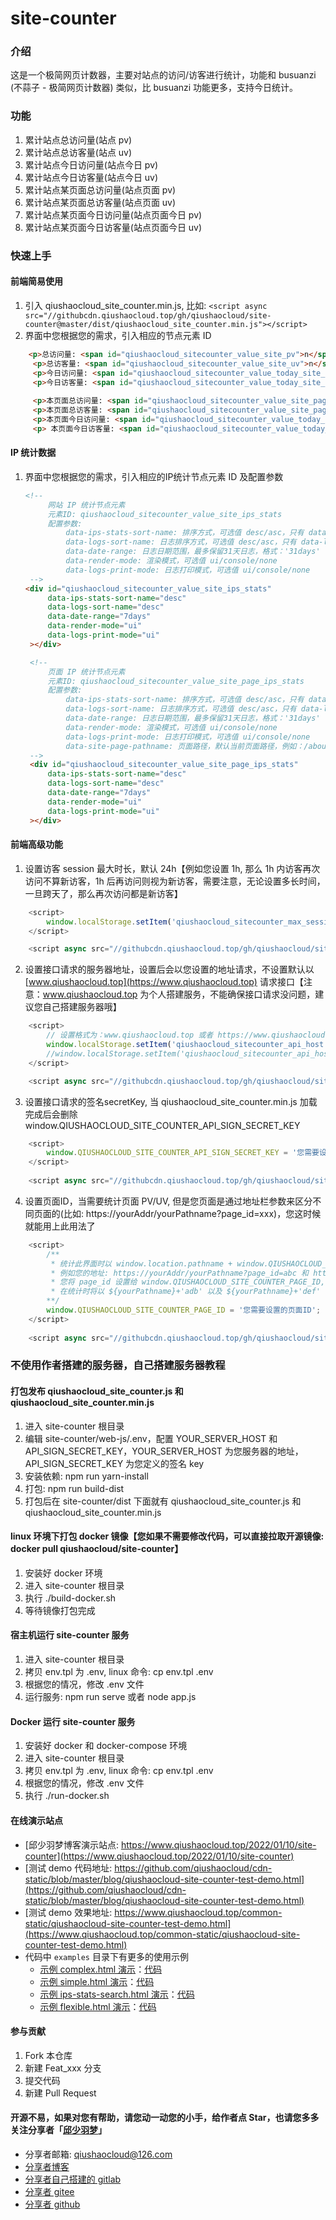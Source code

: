 # site-counter


### 介绍

这是一个极简网页计数器，主要对站点的访问/访客进行统计，功能和 busuanzi (不蒜子 - 极简网页计数器) 类似，比 busuanzi 功能更多，支持今日统计。



### 功能

1. 累计站点总访问量(站点 pv)
2. 累计站点总访客量(站点 uv)
3. 累计站点今日访问量(站点今日 pv)
4. 累计站点今日访客量(站点今日 uv)
5. 累计站点某页面总访问量(站点页面 pv)
6. 累计站点某页面总访客量(站点页面 uv)
7. 累计站点某页面今日访问量(站点页面今日 pv)
8. 累计站点某页面今日访客量(站点页面今日 uv)


### 快速上手

#### 前端简易使用

1. 引入 qiushaocloud_site_counter.min.js, 比如: `<script async src="//githubcdn.qiushaocloud.top/gh/qiushaocloud/site-counter@master/dist/qiushaocloud_site_counter.min.js"></script>`
2. 界面中您根据您的需求，引入相应的节点元素 ID
```html
    <p>总访问量: <span id="qiushaocloud_sitecounter_value_site_pv">n</span></p>
     <p>总访客量: <span id="qiushaocloud_sitecounter_value_site_uv">n</span></p>
     <p>今日访问量: <span id="qiushaocloud_sitecounter_value_today_site_pv">n</span></p>
     <p>今日访客量: <span id="qiushaocloud_sitecounter_value_today_site_uv">n</span></p>
   
     <p>本页面总访问量: <span id="qiushaocloud_sitecounter_value_site_page_pv">n</span></p>
     <p>本页面总访客量: <span id="qiushaocloud_sitecounter_value_site_page_uv">n</span></p>
     <p>本页面今日访问量: <span id="qiushaocloud_sitecounter_value_today_site_page_pv">n</span></p>
     <p> 本页面今日访客量: <span id="qiushaocloud_sitecounter_value_today_site_page_uv">n</span></p>
```

#### IP 统计数据
1. 界面中您根据您的需求，引入相应的IP统计节点元素 ID 及配置参数
   ```html
   <!--
        网站 IP 统计节点元素
        元素ID: qiushaocloud_sitecounter_value_site_ips_stats
        配置参数:
            data-ips-stats-sort-name: 排序方式，可选值 desc/asc，只有 data-render-mode 为 ui 时生效
            data-logs-sort-name: 日志排序方式，可选值 desc/asc，只有 data-logs-print-mode 为 ui 时生效
            data-date-range: 日志日期范围，最多保留31天日志，格式：'31days' | '2024-05-06' | '2024-05-06,2024-05-10' | '2024-05-06 to 2024-05-10' ｜ '2024-05-06 to 2024-05-10,2024-05-15'
            data-render-mode: 渲染模式，可选值 ui/console/none
            data-logs-print-mode: 日志打印模式，可选值 ui/console/none
    -->
   <div id="qiushaocloud_sitecounter_value_site_ips_stats"
        data-ips-stats-sort-name="desc"
        data-logs-sort-name="desc"
        data-date-range="7days"
        data-render-mode="ui"
        data-logs-print-mode="ui"
    ></div>

    <!--
        页面 IP 统计节点元素
        元素ID: qiushaocloud_sitecounter_value_site_page_ips_stats
        配置参数:
            data-ips-stats-sort-name: 排序方式，可选值 desc/asc，只有 data-render-mode 为 ui 时生效
            data-logs-sort-name: 日志排序方式，可选值 desc/asc，只有 data-logs-print-mode 为 ui 时生效
            data-date-range: 日志日期范围，最多保留31天日志，格式：'31days' | '2024-05-06' | '2024-05-06,2024-05-10' | '2024-05-06 to 2024-05-10' ｜ '2024-05-06 to 2024-05-10,2024-05-15'
            data-render-mode: 渲染模式，可选值 ui/console/none
            data-logs-print-mode: 日志打印模式，可选值 ui/console/none
            data-site-page-pathname: 页面路径，默认当前页面路径，例如：/about.html
    -->
    <div id="qiushaocloud_sitecounter_value_site_page_ips_stats"
        data-ips-stats-sort-name="desc"
        data-logs-sort-name="desc"
        data-date-range="7days"
        data-render-mode="ui"
        data-logs-print-mode="ui"
    ></div>
   ```

#### 前端高级功能

1. 设置访客 session 最大时长，默认 24h【例如您设置 1h, 那么 1h 内访客再次访问不算新访客，1h 后再访问则视为新访客，需要注意，无论设置多长时间，一旦跨天了，那么再次访问都是新访客】
``` javascript
    <script>
        window.localStorage.setItem('qiushaocloud_sitecounter_max_session_duration', 24 * 60 * 60 * 1000);
    </script>

    <script async src="//githubcdn.qiushaocloud.top/gh/qiushaocloud/site-counter@master/dist/qiushaocloud_site_counter.min.js"></script>
```
2. 设置接口请求的服务器地址，设置后会以您设置的地址请求，不设置默认以 [www.qiushaocloud.top](https://www.qiushaocloud.top) 请求接口【注意：www.qiushaocloud.top 为个人搭建服务，不能确保接口请求没问题，建议您自己搭建服务器哦】
``` javascript
    <script>
        // 设置格式为：www.qiushaocloud.top 或者 https://www.qiushaocloud.top:443
        window.localStorage.setItem('qiushaocloud_sitecounter_api_host', 'www.qiushaocloud.top');
        //window.localStorage.setItem('qiushaocloud_sitecounter_api_host', 'https://www.qiushaocloud.top:443');
    </script>

    <script async src="//githubcdn.qiushaocloud.top/gh/qiushaocloud/site-counter@master/dist/qiushaocloud_site_counter.min.js"></script>
```
3. 设置接口请求的签名secretKey, 当 qiushaocloud_site_counter.min.js 加载完成后会删除 window.QIUSHAOCLOUD_SITE_COUNTER_API_SIGN_SECRET_KEY
``` javascript
    <script>
        window.QIUSHAOCLOUD_SITE_COUNTER_API_SIGN_SECRET_KEY = '您需要设置的签名key';
    </script>
    
    <script async src="//githubcdn.qiushaocloud.top/gh/qiushaocloud/site-counter@master/dist/qiushaocloud_site_counter.min.js"></script>
```
4. 设置页面ID，当需要统计页面 PV/UV, 但是您页面是通过地址栏参数来区分不同页面的(比如: https://yourAddr/yourPathname?page_id=xxx)，您这时候就能用上此用法了
``` javascript
    <script>
        /**
         * 统计此界面时以 window.location.pathname + window.QIUSHAOCLOUD_SITE_COUNTER_PAGE_ID 进行统计
         * 例如您的地址: https://yourAddr/yourPathname?page_id=abc 和 https://yourAddr/yourPathname?page_id=def 表示两篇不同的文章
         * 您将 page_id 设置给 window.QIUSHAOCLOUD_SITE_COUNTER_PAGE_ID, 如: window.QIUSHAOCLOUD_SITE_COUNTER_PAGE_ID = `${page_id}`
         * 在统计时将以 ${yourPathname}+'adb' 以及 ${yourPathname}+'def' 分别对您这两篇文章进行统计
        **/
        window.QIUSHAOCLOUD_SITE_COUNTER_PAGE_ID = '您需要设置的页面ID';
    </script>
    
    <script async src="//githubcdn.qiushaocloud.top/gh/qiushaocloud/site-counter@master/dist/qiushaocloud_site_counter.min.js"></script>
```




### 不使用作者搭建的服务器，自己搭建服务器教程
#### 打包发布 qiushaocloud_site_counter.js 和 qiushaocloud_site_counter.min.js

1. 进入 site-counter 根目录
2. 编辑 site-counter/web-js/.env，配置 YOUR_SERVER_HOST 和 API_SIGN_SECRET_KEY，YOUR_SERVER_HOST 为您服务器的地址，API_SIGN_SECRET_KEY 为您定义的签名 key
3. 安装依赖: npm run yarn-install
4. 打包: npm run build-dist
5. 打包后在 site-counter/dist 下面就有 qiushaocloud_site_counter.js 和 qiushaocloud_site_counter.min.js



#### linux 环境下打包 docker 镜像【您如果不需要修改代码，可以直接拉取开源镜像: docker pull qiushaocloud/site-counter】

1. 安装好 docker 环境
2. 进入 site-counter 根目录
3. 执行 ./build-docker.sh
4. 等待镜像打包完成



#### 宿主机运行 site-counter 服务

1. 进入 site-counter 根目录
2. 拷贝 env.tpl 为 .env, linux 命令: cp env.tpl .env
3. 根据您的情况，修改 .env 文件
4. 运行服务: npm run serve 或者 node app.js



#### Docker 运行 site-counter 服务

1. 安装好 docker 和 docker-compose 环境
2. 进入 site-counter 根目录
3. 拷贝 env.tpl 为 .env, linux 命令: cp env.tpl .env
4. 根据您的情况，修改 .env 文件
5. 执行 ./run-docker.sh


#### 在线演示站点
* [邱少羽梦博客演示站点: https://www.qiushaocloud.top/2022/01/10/site-counter](https://www.qiushaocloud.top/2022/01/10/site-counter)
* [测试 demo 代码地址: https://github.com/qiushaocloud/cdn-static/blob/master/blog/qiushaocloud-site-counter-test-demo.html](https://github.com/qiushaocloud/cdn-static/blob/master/blog/qiushaocloud-site-counter-test-demo.html)
* [测试 demo 效果地址: https://www.qiushaocloud.top/common-static/qiushaocloud-site-counter-test-demo.html](https://www.qiushaocloud.top/common-static/qiushaocloud-site-counter-test-demo.html)
* 代码中 `examples` 目录下有更多的使用示例
  * [示例 complex.html 演示](https://www.qiushaocloud.top/common-static/site-counter/examples/complex.html)：[代码](https://github.com/qiushaocloud/site-counter/blob/master/examples/complex.html)
  * [示例 simple.html 演示](https://www.qiushaocloud.top/common-static/site-counter/examples/simple.html)：[代码](https://github.com/qiushaocloud/site-counter/blob/master/examples/simple.html)
  * [示例 ips-stats-search.html 演示](https://www.qiushaocloud.top/common-static/site-counter/examples/ips-stats-search.html)：[代码](https://github.com/qiushaocloud/site-counter/blob/master/examples/ips-stats-search.html)
  * [示例 flexible.html 演示](https://www.qiushaocloud.top/common-static/site-counter/examples/flexible.html)：[代码](https://github.com/qiushaocloud/site-counter/blob/master/examples/flexible.html)


#### 参与贡献

1.  Fork 本仓库
2.  新建 Feat_xxx 分支
3.  提交代码
4.  新建 Pull Request



#### 开源不易，如果对您有帮助，请您动一动您的小手，给作者点 Star，也请您多多关注分享者「[邱少羽梦](https://www.qiushaocloud.top)」

* 分享者邮箱: [qiushaocloud@126.com](mailto:qiushaocloud@126.com)
* [分享者博客](https://www.qiushaocloud.top)
* [分享者自己搭建的 gitlab](https://gitlab.qiushaocloud.top/qiushaocloud) 
* [分享者 gitee](https://gitee.com/qiushaocloud/dashboard/projects) 
* [分享者 github](https://github.com/qiushaocloud?tab=repositories) 
